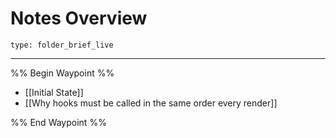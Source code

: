 # Notes Overview
 
```ccard
type: folder_brief_live
```
 
---

%% Begin Waypoint %%
- [[Initial State]]
- [[Why hooks must be called in the same order every render]]

%% End Waypoint %%